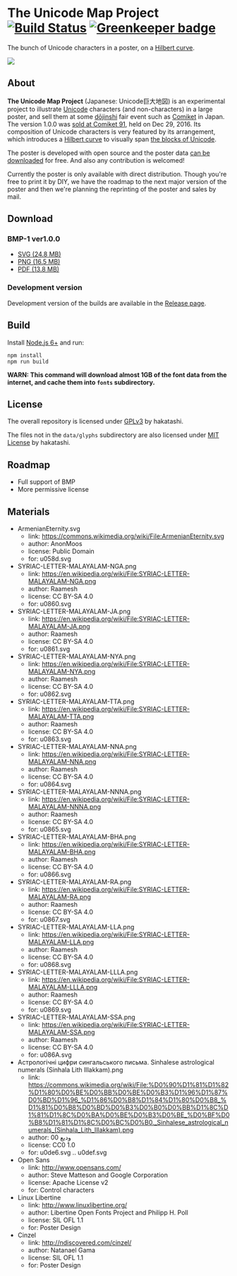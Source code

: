 # The Unicode Map Project [![Build Status][travis-image]][travis-url] [![Greenkeeper badge](https://badges.greenkeeper.io/hakatashi/unicode-map.svg)](https://greenkeeper.io/)

The bunch of Unicode characters in a poster, on a [Hilbert curve](https://en.wikipedia.org/wiki/Hilbert_curve).

[travis-image]: https://travis-ci.org/hakatashi/unicode-map.svg?branch=master
[travis-url]: https://travis-ci.org/hakatashi/unicode-map

![](https://i.imgur.com/7eAXxbc.jpg)

## About

**The Unicode Map Project** (Japanese: Unicode巨大地図) is an experimental project to illustrate [Unicode](http://unicode.org/standard/WhatIsUnicode.html) characters (and non-characters) in a large poster, and sell them at some [dōjinshi](https://en.wikipedia.org/wiki/D%C5%8Djinshi) fair event such as [Comiket](https://en.wikipedia.org/wiki/Comiket) in Japan. The version 1.0.0 was [sold at Comiket 91](https://webcatalog-free.circle.ms/Circle/13007447), held on Dec 29, 2016. Its composition of Unicode characters is very featured by its arrangement, which introduces a [Hilbert curve](https://en.wikipedia.org/wiki/Hilbert_curve) to visually span [the blocks of Unicode](https://en.wikipedia.org/wiki/Unicode_block).

The poster is developed with open source and the poster data [can be downloaded](#download) for free. And also any contribution is welcomed!

Currently the poster is only available with direct distribution. Though you're free to print it by DIY, we have the roadmap to the next major version of the poster and then we're planning the reprinting of the poster and sales by mail.

## Download

### BMP-1 ver1.0.0

* [SVG (24.8 MB)](https://github.com/hakatashi/unicode-map/releases/download/201701011720/poster.svg)
* [PNG (16.5 MB)](https://github.com/hakatashi/unicode-map/releases/download/201701011720/poster.png)
* [PDF (13.8 MB)](https://github.com/hakatashi/unicode-map/releases/download/201701011720/poster.pdf)

### Development version

Development version of the builds are available in the [Release page](https://github.com/hakatashi/unicode-map/releases).

## Build

Install [Node.js 6+](https://nodejs.org/) and run:

    npm install
    npm run build

**WARN: This command will download almost 1GB of the font data from the internet, and cache them into `fonts` subdirectory.**

## License

The overall repository is licensed under [GPLv3](https://www.gnu.org/licenses/gpl-3.0.txt) by hakatashi.

The files not in the `data/glyphs` subdirectory are also licensed under [MIT License](https://opensource.org/licenses/MIT) by hakatashi.

## Roadmap

* Full support of BMP
* More permissive license

## Materials

* ArmenianEternity.svg
	* link: https://commons.wikimedia.org/wiki/File:ArmenianEternity.svg
	* author: AnonMoos
	* license: Public Domain
	* for: u058d.svg
* SYRIAC-LETTER-MALAYALAM-NGA.png
	* link: https://en.wikipedia.org/wiki/File:SYRIAC-LETTER-MALAYALAM-NGA.png
	* author: Raamesh
	* license: CC BY-SA 4.0
	* for: u0860.svg
* SYRIAC-LETTER-MALAYALAM-JA.png
	* link: https://en.wikipedia.org/wiki/File:SYRIAC-LETTER-MALAYALAM-JA.png
	* author: Raamesh
	* license: CC BY-SA 4.0
	* for: u0861.svg
* SYRIAC-LETTER-MALAYALAM-NYA.png
	* link: https://en.wikipedia.org/wiki/File:SYRIAC-LETTER-MALAYALAM-NYA.png
	* author: Raamesh
	* license: CC BY-SA 4.0
	* for: u0862.svg
* SYRIAC-LETTER-MALAYALAM-TTA.png
	* link: https://en.wikipedia.org/wiki/File:SYRIAC-LETTER-MALAYALAM-TTA.png
	* author: Raamesh
	* license: CC BY-SA 4.0
	* for: u0863.svg
* SYRIAC-LETTER-MALAYALAM-NNA.png
	* link: https://en.wikipedia.org/wiki/File:SYRIAC-LETTER-MALAYALAM-NNA.png
	* author: Raamesh
	* license: CC BY-SA 4.0
	* for: u0864.svg
* SYRIAC-LETTER-MALAYALAM-NNNA.png
	* link: https://en.wikipedia.org/wiki/File:SYRIAC-LETTER-MALAYALAM-NNNA.png
	* author: Raamesh
	* license: CC BY-SA 4.0
	* for: u0865.svg
* SYRIAC-LETTER-MALAYALAM-BHA.png
	* link: https://en.wikipedia.org/wiki/File:SYRIAC-LETTER-MALAYALAM-BHA.png
	* author: Raamesh
	* license: CC BY-SA 4.0
	* for: u0866.svg
* SYRIAC-LETTER-MALAYALAM-RA.png
	* link: https://en.wikipedia.org/wiki/File:SYRIAC-LETTER-MALAYALAM-RA.png
	* author: Raamesh
	* license: CC BY-SA 4.0
	* for: u0867.svg
* SYRIAC-LETTER-MALAYALAM-LLA.png
	* link: https://en.wikipedia.org/wiki/File:SYRIAC-LETTER-MALAYALAM-LLA.png
	* author: Raamesh
	* license: CC BY-SA 4.0
	* for: u0868.svg
* SYRIAC-LETTER-MALAYALAM-LLLA.png
	* link: https://en.wikipedia.org/wiki/File:SYRIAC-LETTER-MALAYALAM-LLLA.png
	* author: Raamesh
	* license: CC BY-SA 4.0
	* for: u0869.svg
* SYRIAC-LETTER-MALAYALAM-SSA.png
	* link: https://en.wikipedia.org/wiki/File:SYRIAC-LETTER-MALAYALAM-SSA.png
	* author: Raamesh
	* license: CC BY-SA 4.0
	* for: u086A.svg
* Астрологічні цифри сингальського письма. Sinhalese astrological numerals (Sinhala Lith Illakkam).png
	* link: https://commons.wikimedia.org/wiki/File:%D0%90%D1%81%D1%82%D1%80%D0%BE%D0%BB%D0%BE%D0%B3%D1%96%D1%87%D0%BD%D1%96_%D1%86%D0%B8%D1%84%D1%80%D0%B8_%D1%81%D0%B8%D0%BD%D0%B3%D0%B0%D0%BB%D1%8C%D1%81%D1%8C%D0%BA%D0%BE%D0%B3%D0%BE_%D0%BF%D0%B8%D1%81%D1%8C%D0%BC%D0%B0._Sinhalese_astrological_numerals_(Sinhala_Lith_Illakkam).png
	* author: 00 وديع
	* license: CC0 1.0
	* for: u0de6.svg .. u0def.svg
* Open Sans
	* link: http://www.opensans.com/
	* author: Steve Matteson and Google Corporation
	* license: Apache License v2
	* for: Control characters
* Linux Libertine
	* link: http://www.linuxlibertine.org/
	* author: Libertine Open Fonts Project and Philipp H. Poll
	* license: SIL OFL 1.1
	* for: Poster Design
* Cinzel
	* link: http://ndiscovered.com/cinzel/
	* author: Natanael Gama
	* license: SIL OFL 1.1
	* for: Poster Design
